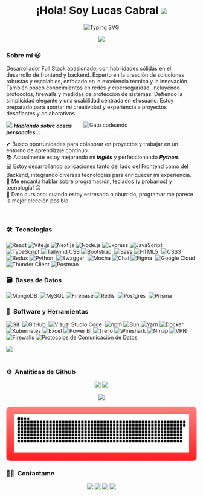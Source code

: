 <h1 align="center"> ¡Hola! Soy Lucas Cabral <img src=
"https://media.giphy.com/media/hvRJCLFzcasrR4ia7z/giphy.gif" width="35"></h1>

<p align="center">
  <a href="https://github.com/DenverCoder1/readme-typing-svg">
    <img src="https://readme-typing-svg.herokuapp.com?lines=Desarrollador+Full+Stack;Analista+Por+Instinto;Arquitecto+De+Códigos&center=true&width=380&height=45&color=F54180" alt="Typing SVG">
  </a>
</p>

<p align="center"> 
<img src="https://i.pinimg.com/originals/f9/35/e5/f935e5bba08c301cfac42235a419c54a.gif" />
</p>

### Sobre mí 😃
Desarrollador Full Stack apasionado, con habilidades sólidas en el desarrollo de frontend y backend. Experto en la creación de soluciones robustas y escalables, enfocado en la excelencia técnica y la innovación. También poseo conocimientos en redes y ciberseguridad, incluyendo protocolos, firewalls y medidas de protección de sistemas. Defiendo la simplicidad elegante y una usabilidad centrada en el usuario. Estoy preparado para aportar mi creatividad y experiencia a proyectos desafiantes y colaborativos.

<img align="right" width=300px alt="Gato codeando" src="https://i.pinimg.com/originals/80/7b/5c/807b5c4b02e765bb4930b7c66662ef4b.gif" />

<img src="https://media.giphy.com/media/ObNTw8Uzwy6KQ/giphy.gif" width="30px">&nbsp;***Hablando sobre cosas personales...***

✔ Busco oportunidades para colaborar en proyectos y trabajar en un entorno de aprendizaje continuo. <br>
📚 Actualmente estoy mejorando mi ***inglés*** y perfeccionando ***Python***. <br>
💻  Estoy desarrollando aplicaciones tanto del lado del Frontend como del Backend, integrando diversas tecnologías para enriquecer mi experiencia.<br>
🎹  Me encanta hablar sobre programación, teclados (y probarlos) y tecnología! 😉<br>
🤔  Dato cursioso: cuando estoy estresado o aburrido, programar me parece la mejor elección posible.<br><br><br>
 
### 🛠 &nbsp;Tecnologias

![React](https://img.shields.io/badge/React-61DAFB?style=for-the-badge&logo=react&logoColor=black)
![Vite.js](https://img.shields.io/badge/Vite-643CFF?style=for-the-badge&logo=vite&logoColor=white)
![Next.js](https://img.shields.io/badge/Next.js-000000?style=for-the-badge&logo=next.js&logoColor=white)
![Node.js](https://img.shields.io/badge/Node.js-8CC84B?style=for-the-badge&logo=node.js&logoColor=white)
![Express](https://img.shields.io/badge/Express-000000?style=for-the-badge&logo=express&logoColor=white)
![JavaScript](https://img.shields.io/badge/javascript-%23323330.svg?style=for-the-badge&logo=javascript&logoColor=%23F7DF1E)&nbsp;
![TypeScript](https://img.shields.io/badge/TypeScript-007ACC?style=for-the-badge&logo=typescript&logoColor=white)
![Tailwind CSS](https://img.shields.io/badge/Tailwind%20CSS-38B2AC?style=for-the-badge&logo=tailwind-css&logoColor=white)
![Bootstrap](https://img.shields.io/badge/bootstrap-%23563D7C.svg?style=for-the-badge&logo=bootstrap&logoColor=white)&nbsp;
![Sass](https://img.shields.io/badge/Sass-CC6699?style=for-the-badge&logo=sass&logoColor=white)
![HTML5](https://img.shields.io/badge/html5-%23E34F26.svg?style=for-the-badge&logo=html5&logoColor=white)&nbsp;
![CSS3](https://img.shields.io/badge/css3-%231572B6.svg?style=for-the-badge&logo=css3&logoColor=white)&nbsp;
![Redux](https://img.shields.io/badge/Redux-764ABC?style=for-the-badge&logo=redux&logoColor=white)
![Python](https://img.shields.io/badge/python-3670A0?style=for-the-badge&logo=python&logoColor=ffdd54)&nbsp;
![Swagger](https://img.shields.io/badge/-Swagger-%23Clojure?style=for-the-badge&logo=swagger&logoColor=white)&nbsp;
![Mocha](https://img.shields.io/badge/Mocha-8D6748?style=for-the-badge&logo=mocha&logoColor=white)
![Chai](https://img.shields.io/badge/Chai-AE3F29?style=for-the-badge&logo=chai&logoColor=white)
![Figma](https://img.shields.io/badge/figma-%23F24E1E.svg?style=for-the-badge&logo=figma&logoColor=white)&nbsp;
![Google Cloud](https://img.shields.io/badge/GoogleCloud-%234285F4.svg?style=for-the-badge&logo=google-cloud&logoColor=white)&nbsp;
![Thunder Client](https://img.shields.io/badge/Thunder%20Client-8C2F2E?style=for-the-badge&logo=thunderclient&logoColor=white)
![Postman](https://img.shields.io/badge/Postman-FF6C37?style=for-the-badge&logo=postman&logoColor=white)&nbsp;

### 🗃 &nbsp;Bases de Datos

![MongoDB](https://img.shields.io/badge/MongoDB-%234ea94b.svg?style=for-the-badge&logo=mongodb&logoColor=white)&nbsp;
![MySQL](https://img.shields.io/badge/MySQL-4479A1?style=for-the-badge&logo=mysql&logoColor=white)
![Firebase](https://img.shields.io/badge/Firebase-FFCA28?style=for-the-badge&logo=firebase&logoColor=white)
![Redis](https://img.shields.io/badge/redis-%23DD0031.svg?style=for-the-badge&logo=redis&logoColor=white)&nbsp;
![Postgres](https://img.shields.io/badge/postgres-%23316192.svg?style=for-the-badge&logo=postgresql&logoColor=white)&nbsp;
![Prisma](https://img.shields.io/badge/Prisma-2D3748?style=for-the-badge&logo=prisma&logoColor=white)

### 🧰 &nbsp;Software y Herramientas

![Git](https://img.shields.io/badge/git-%23F05033.svg?style=for-the-badge&logo=git&logoColor=white)&nbsp;
![GitHub](https://img.shields.io/badge/github-%23121011.svg?style=for-the-badge&logo=github&logoColor=white)&nbsp;
![Visual Studio Code](https://img.shields.io/badge/Visual%20Studio%20Code-0078d7.svg?style=for-the-badge&logo=visual-studio-code&logoColor=white)&nbsp;
![npm](https://img.shields.io/badge/npm-CB3837?style=for-the-badge&logo=npm&logoColor=white)
![Bun](https://img.shields.io/badge/Bun-0079BF?style=for-the-badge&logo=bun&logoColor=white)
![Yarn](https://img.shields.io/badge/Yarn-2C8EBB?style=for-the-badge&logo=yarn&logoColor=white)
![Docker](https://img.shields.io/badge/Docker-2496ED?style=for-the-badge&logo=docker&logoColor=white)
![Kubernetes](https://img.shields.io/badge/Kubernetes-326CE5?style=for-the-badge&logo=kubernetes&logoColor=white)
![Excel](https://img.shields.io/badge/Microsoft_Excel-217346?style=for-the-badge&logo=microsoft-excel&logoColor=white)
![Power BI](https://img.shields.io/badge/Microsoft_Power_BI-F2C94C?style=for-the-badge&logo=microsoft-powerbi&logoColor=black)
![Trello](https://img.shields.io/badge/Trello-0052CC?style=for-the-badge&logo=trello&logoColor=white)
![Wireshark](https://img.shields.io/badge/Wireshark-1679A1?style=for-the-badge&logo=wireshark&logoColor=white)
![Nmap](https://img.shields.io/badge/Nmap-FFA500?style=for-the-badge&logo=nmap&logoColor=white)
![VPN](https://img.shields.io/badge/VPN-00B4D8?style=for-the-badge&logo=vpn&logoColor=white)
![Firewalls](https://img.shields.io/badge/Firewalls-FF5733?style=for-the-badge&logo=fire&logoColor=white)
![Protocolos de Comunicación de Datos](https://img.shields.io/badge/Protocolos%20de%20Comunicación%20de%20Datos-008000?style=for-the-badge&logo=network-wired&logoColor=white)

<img src="https://user-images.githubusercontent.com/73097560/115834477-dbab4500-a447-11eb-908a-139a6edaec5c.gif"><br><br>

### ⚙️ &nbsp;Analíticas de Github

<p align="center">
  <a href="https://github.com/Lucascabral95">
    <img height="180em" src="https://github-readme-stats-eight-theta.vercel.app/api?username=Lucascabral95&show_icons=true&theme=algolia&include_all_commits=true&count_private=true"/>
  </a>
  <a href="https://github.com/Lucascabral95">
    <img height="180em" src="https://github-readme-stats-eight-theta.vercel.app/api/top-langs/?username=Lucascabral95&layout=compact&langs_count=8&theme=algolia"/>
  </a>
</p>

<p align="center">
  <img height="180em" src="https://github-readme-streak-stats.herokuapp.com/?user=Lucascabral95&theme=dark&hide_border=true"/>
</p>

<div align="center" style="background: linear-gradient(180deg, #ff7f7f, #ff1f1f); padding: 20px; border-radius: 10px;">
    <picture align="center">
      <source media="(prefers-color-scheme: dark)" srcset="https://raw.githubusercontent.com/Niefee/niefee/master/assets/github-contribution-grid-snake.svg">
      <source media="(prefers-color-scheme: light)" srcset="https://raw.githubusercontent.com/Niefee/niefee/master/assets/github-contribution-grid-snake.svg">
      <img alt="github contribution grid snake animation" src="https://raw.githubusercontent.com/Niefee/niefee/master/assets/github-contribution-grid-snake.svg">
    </picture>
</div>

### 🤝🏻 &nbsp;Contactame

<p align="center">
<a href="https://www.linkedin.com/in/lucas-gast%C3%B3n-cabral" target="_blank"><img src="https://img.shields.io/badge/-Lucas%20Gastón%20Cabral-0077B5?style=flat&logo=Linkedin&logoColor=white"/></a>
<a href="mailto:Lucassimple@hotmail.com"><img src="https://img.shields.io/badge/-Lucassimple@hotmail.com-8A2BE2?style=flat&logo=Microsoft%20Outlook&logoColor=white"/></a>
<a href="https://instagram.com/lucascabral95" target="_blank"><img src="https://img.shields.io/badge/-@Lucascabral95-E4405F?style=flat&logo=Instagram&logoColor=white"/></a>
<a href="https://web.facebook.com/lucas.cabral3" target="_blank"><img src="https://img.shields.io/badge/-Lucas%20Cabral-1877F2?style=flat&logo=Facebook&logoColor=white"/></a>
</p>
